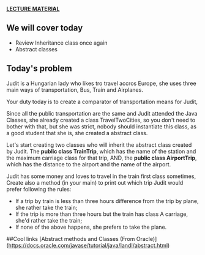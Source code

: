 **[LECTURE MATERIAL](http://kitlei.web.elte.hu/segedanyagok/foliak/java/en-java-bsc/02object-orientation.pdf)**

## We will cover today

* Review Inheritance class once again
* Abstract classes

## Today's problem
Judit is a Hungarian lady who likes tro travel accros Europe, she uses three main ways of transportation, Bus, Train and Airplanes.

Your duty today is to create a comparator of transportation means for Judit,

Since all the public transportation are the same and Judit attended the Java Classes, she already created a class TravelTwoCities, so you don't need to bother with that, but she was strict, nobody should instantiate this class, as a good student that she is, she created a abstract class.

Let's start creating two classes who will inherit the abstract class created by Judit.
The **public class TrainTrip**, which has the name of the station and the maximum carriage class for that trip, AND, the **public class AirportTrip**, which has the distance to the airport and the name of the airport.

Judit has some money and loves to travel in the train first class sometimes,
Create also a method (in your main) to print out which trip Judit would prefer following the rules:

* If a trip by train is less than three hours difference from the trip by plane, she rather take the train;
* If the trip is more than three hours but the train has class A carriage, she'd rather take the train;
* If none of the above happens, she prefers to take the plane.


##Cool links
[Abstract methods and Classes (From Oracle)] (https://docs.oracle.com/javase/tutorial/java/IandI/abstract.html)
